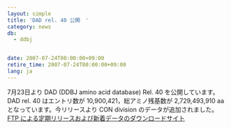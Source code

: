 ```yaml
---
layout: simple
title: 'DAD rel. 40 公開　'
category: news
db:
  - ddbj


date: 2007-07-24T00:00:00+09:00
retire_time: 2007-07-24T00:00:00+09:00
lang: ja
---
```


7月23日より DAD (DDBJ amino acid database) Rel. 40 を公開しています。 DAD rel. 40 はエントリ数が 10,900,421，総アミノ残基数が 2,729,493,910 aa となっています。今リリースより CON division のデータが追加されました。<br><a href="/services/index.html">FTP による定期リリースおよび新着データのダウンロードサイト</a>

